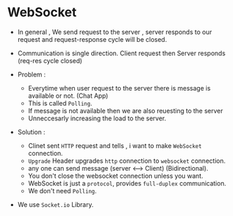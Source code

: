 # WebSocket

- In general , We send request to the server , server responds to our request and request-response cycle will be closed.
- Communication is single direction. Client request then Server responds (req-res cycle closed)

- Problem :
    - Everytime when user request to the server there is message is available or not. (Chat App)
    - This is called `Polling`. 
    - If message is not available then we are also reuesting to the server
    - Unneccesarly increasing the load to the server.

- Solution :
    - Clinet sent `HTTP` request and tells , i want to make `WebSocket` connection.
    - `Upgrade` Header upgrades `http` connection to `websocket` connection.
    - any one can send message (server <--> Client) (Bidirectional).
    - You don't close the websocket connection unless you want. 
    - WebSocket is just a `protocol`, provides `full-duplex` communication.
    - We don't need `Polling`.


- We use `Socket.io` Library.
